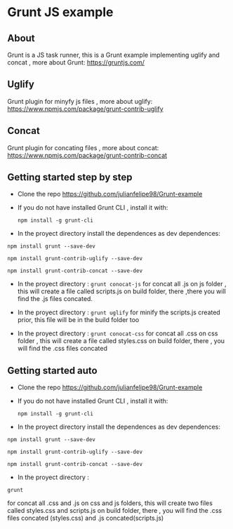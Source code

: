 # Grunt JS example

## About 
Grunt is a JS task runner,
this is a Grunt example 
implementing uglify and concat ,
more about Grunt: https://gruntjs.com/
## Uglify
Grunt plugin for minyfy js files ,
more about uglify: https://www.npmjs.com/package/grunt-contrib-uglify
## Concat
Grunt plugin for concating files ,
more about concat: https://www.npmjs.com/package/grunt-contrib-concat
## Getting started step by step

* Clone the repo https://github.com/julianfelipe98/Grunt-example
* If you do not have installed Grunt CLI , install it with:

  `npm install -g grunt-cli`
* In the proyect directory install the dependences as dev dependences:


`npm install grunt --save-dev`

`npm install grunt-contrib-uglify --save-dev`


`npm install grunt-contrib-concat --save-dev`

* In the proyect directory : `grunt conocat-js` for concat all .js on js folder , this will create a file called scripts.js on build folder, there ,there you will find the .js files concated.

* In the proyect directory : `grunt uglify` for minify the scripts.js created prior, this file will be in the build folder too

* In the proyect directory : `grunt conocat-css` for concat all .css on css folder , this will create a file called styles.css on build folder, there , you will find the .css files concated

## Getting started auto

* Clone the repo https://github.com/julianfelipe98/Grunt-example

* If you do not have installed Grunt CLI , install it with:

  `npm install -g grunt-cli`
* In the proyect directory install the dependences as dev dependences:


`npm install grunt --save-dev`

`npm install grunt-contrib-uglify --save-dev`


`npm install grunt-contrib-concat --save-dev`


* In the proyect directory : 

`grunt`

for concat all .css and .js on css and js folders, this will create two files called styles.css and scripts.js on build folder, there , you will find the .css files concated (styles.css) and .js concated(scripts.js) 
